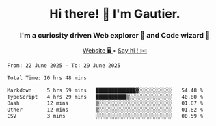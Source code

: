<h1 align="center">Hi there! 👋 I'm Gautier.</h1>
<h3 align="center">I'm a curiosity driven Web explorer 🚀 and Code wizard 🧙</h3>

<p align="center">
  <a href="https://xisabla.github.io/">Website 🖥️ </a> •
  <a href="mailto:xisabla.dev@gmail.com">Say hi ! ✉️</a>
</p>

<!--START_SECTION:waka-->

```txt
From: 22 June 2025 - To: 29 June 2025

Total Time: 10 hrs 48 mins

Markdown     5 hrs 59 mins   █████████████▓░░░░░░░░░░░   54.48 %
TypeScript   4 hrs 29 mins   ██████████▒░░░░░░░░░░░░░░   40.80 %
Bash         12 mins         ▒░░░░░░░░░░░░░░░░░░░░░░░░   01.87 %
Other        12 mins         ▒░░░░░░░░░░░░░░░░░░░░░░░░   01.82 %
CSV          3 mins          ░░░░░░░░░░░░░░░░░░░░░░░░░   00.59 %
```

<!--END_SECTION:waka-->
